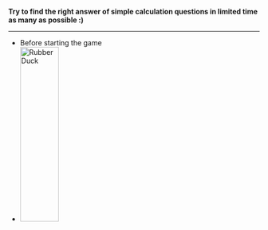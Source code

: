 **Try to find the right answer of simple calculation questions in limited time as many as possible :)**
_____________________________
* Before starting the game
* <img src="/img/img.jpg" width="40%" height="30%" title="px(픽셀) 크기 설정" alt="RubberDuck"></img>
